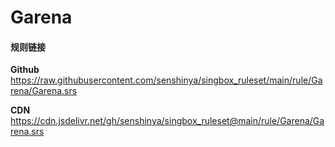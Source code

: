# Garena

#### 规则链接

**Github**
https://raw.githubusercontent.com/senshinya/singbox_ruleset/main/rule/Garena/Garena.srs

**CDN**
https://cdn.jsdelivr.net/gh/senshinya/singbox_ruleset@main/rule/Garena/Garena.srs